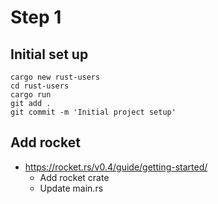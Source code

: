 # Step 1

## Initial set up

```
cargo new rust-users
cd rust-users
cargo run
git add .
git commit -m 'Initial project setup'
```

## Add rocket

* https://rocket.rs/v0.4/guide/getting-started/
  * Add rocket crate
  * Update main.rs
